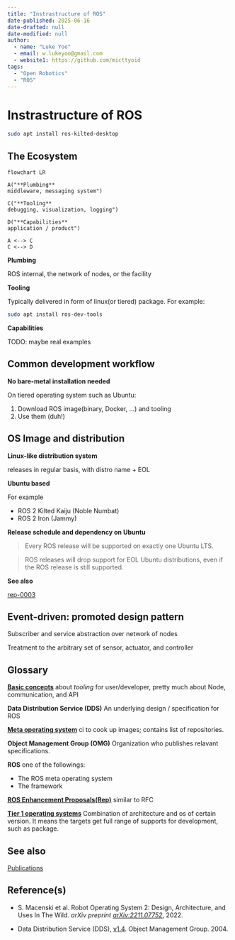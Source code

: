 ```yaml
---
title: "Instrastructure of ROS"
date-published: 2025-06-16
date-drafted: null
date-modified: null
author:
  - name: "Luke Yoo"
  - email: w.lukeyoo@gmail.com
  - website1: https://github.com/micttyoid
tags:
  - "Open Robotics"
  - "ROS"
---
```


# Instrastructure of ROS

```sh
sudo apt install ros-kilted-desktop
```

## The Ecosystem

```[mermaid]
flowchart LR

A("**Plumbing**
middleware, messaging system")

C("**Tooling** 
debugging, visualization, logging")

D("**Capabilities**
application / product")

A <--> C
C <--> D
```

**Plumbing**

ROS internal, the network of nodes, or the facility

**Tooling**

Typically delivered in form of linux(or tiered) package. For example:

```sh
sudo apt install ros-dev-tools
```

**Capabilities**

TODO: maybe real examples


## Common development workflow

**No bare-metal installation needed**

On tiered operating system such as Ubuntu:
1. Download ROS image(binary, Docker, ...) and tooling
2. Use them (duh!)

## OS Image and distribution

**Linux-like distribution system**

releases in regular basis, with distro name + EOL

**Ubuntu based**

For example
- ROS 2 Kilted Kaiju (Noble Numbat)
- ROS 2 Iron (Jammy)


**Release schedule and dependency on Ubuntu**

> Every ROS release will be supported on exactly one Ubuntu LTS. 

> ROS releases will drop support for EOL Ubuntu distributions, even if the ROS release is still supported. 

**See also**

[rep-0003](https://www.ros.org/reps/rep-0003.html)

## Event-driven: promoted design pattern

Subscriber and service abstraction over network of nodes

Treatment to the arbitrary set of sensor, actuator, and controller

## Glossary

[**Basic concepts**](https://docs.ros.org/en/rolling/Concepts/Basic.html) about _tooling_ for user/developer, pretty much about Node, communication, and API

**Data Distribution Service (DDS)** An underlying design / specification for ROS

[**Meta operating system**](https://github.com/ros2/ros2) ci to cook up images;
contains list of repositories.

**Object Management Group (OMG)** Organization who publishes relavant specifications.

**ROS** one of the followings:
- The ROS meta operating system
- The framework

[**ROS Enhancement Proposals(Rep)**](https://ros.org/reps/rep-0000.html)
similar to RFC

[**Tier 1 operating systems**](https://www.ros.org/reps/rep-2000.html#id39)
Combination of architecture and os of certain version. It means the targets get full range of supports for development, such as package.

## See also

[Publications](https://wiki.ros.org/Papers)

## Reference(s)

- S. Macenski et al. Robot Operating System 2: Design, Architecture, and Uses In The Wild. _arXiv preprint [arXiv:2211.07752](https://doi.org/10.48550/arXiv.2211.07752)_, 2022.

- Data Distribution Service (DDS), [v1.4](https://www.omg.org/spec/DDS/1.4/PDF). Object Management Group. 2004.
